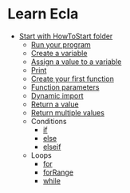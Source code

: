 # Learn Ecla

* [Start with HowToStart folder](HowToStart/ReadMe.md)
    * [Run your program](HowToStart/empty.ecla)
    * [Create a variable](HowToStart/varCreation.ecla)
    * [Assign a value to a variable](HowToStart/varAssign.ecla)
    * [Print](HowToStart/print.ecla)
    * [Create your first function](HowToStart/hello.ecla)
    * [Function parameters](HowToStart/parameters.ecla)
    * [Dynamic import](HowToStart/dynamicImport.ecla)
    * [Return a value](HowToStart/return.ecla)
    * [Return multiple values](HowToStart/multipleReturn.ecla)
    * Conditions
        * [if](HowToStart/if.ecla)
        * [else](HowToStart/ifelse.ecla)
        * [elseif](HowToStart/elseif.ecla)
    * Loops
        * [for](HowToStart/for.ecla)
        * [forRange](HowToStart/forRange.ecla)
        * [while](HowToStart/while.ecla)